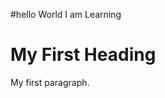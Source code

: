 #hello World I am Learning
<html>
<body>

<h1>My First Heading</h1>
<p>My first paragraph.</p>

</body>
</html>
